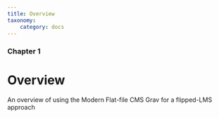 ```yaml
---
title: Overview
taxonomy:
    category: docs
---
```


### Chapter 1

# Overview

An overview of using the Modern Flat-file CMS Grav for a flipped-LMS approach

